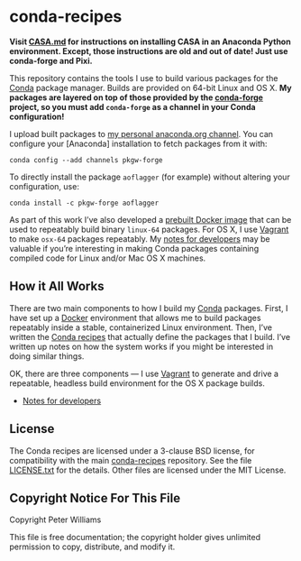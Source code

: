 <!--- To render this locally, use `grip --wide` on this file. -->

# conda-recipes

**Visit [CASA.md](./CASA.md) for instructions on installing CASA in an
Anaconda Python environment. Except, those instructions are old and out
of date! Just use conda-forge and Pixi.**

This repository contains the tools I use to build various packages for the
[Conda] package manager. Builds are provided on 64-bit Linux and OS X. **My
packages are layered on top of those provided by the [conda-forge] project, so
you must add `conda-forge` as a channel in your Conda configuration!**

[Conda]: http://conda.pydata.org/
[conda-forge]: http://conda-forge.github.io/

I upload built packages to [my personal anaconda.org channel]. You can
configure your [Anaconda] installation to fetch packages from it with:

```
conda config --add channels pkgw-forge
```

To directly install the package `aoflagger` (for example) without altering your
configuration, use:

```
conda install -c pkgw-forge aoflagger
```

As part of this work I’ve also developed a [prebuilt Docker image] that can be
used to repeatably build binary `linux-64` packages. For OS X, I use [Vagrant]
to make `osx-64` packages repeatably. My [notes for developers](DEV.md) may be
valuable if you’re interesting in making Conda packages containing compiled
code for Linux and/or Mac OS X machines.

[my personal anaconda.org channel]: https://anaconda.org/pkgw-forge/
[prebuilt Docker image]: https://hub.docker.com/r/pkgw/forge-builder/
[Vagrant]: https://www.vagrantup.com/


## How it All Works

There are two main components to how I build my [Conda] packages. First, I
have set up a [Docker] environment that allows me to build packages repeatably
inside a stable, containerized Linux environment. Then, I’ve written the
[Conda recipes](recipes) that actually define the packages that I build. I’ve
written up notes on how the system works if you might be interested in doing
similar things.

OK, there are three components — I use [Vagrant] to generate and drive a
repeatable, headless build environment for the OS X package builds.

[Docker]: https://www.docker.com/

* [Notes for developers](DEV.md)


## License

The Conda recipes are licensed under a 3-clause BSD license, for compatibility
with the main [conda-recipes] repository. See the file
[LICENSE.txt](LICENSE.txt) for the details. Other files are licensed under the
MIT License.

[conda-recipes]: https://github.com/conda/conda-recipes


## Copyright Notice For This File

Copyright Peter Williams

This file is free documentation; the copyright holder gives unlimited
permission to copy, distribute, and modify it.
